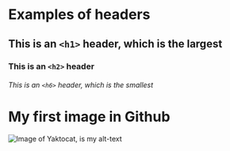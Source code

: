 # Examples of headers
## This is an `<h1>` header, which is the largest
### This is an `<h2>` header
###### This is an `<h6>` header, which is the smallest

# My first image in Github
![Image of Yaktocat, is my alt-text](https://octodex.github.com/images/yaktocat.png)
